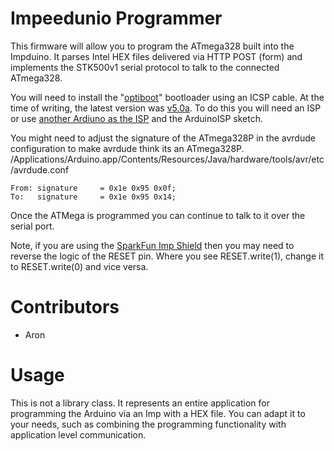 Impeedunio Programmer
=====================

This firmware will allow you to program the ATmega328 built into the Impduino. 
It parses Intel HEX files delivered via HTTP POST (form) and implements the STK500v1 serial protocol to talk to the connected ATmega328.

You will need to install the "[optiboot](https://code.google.com/p/optiboot/)" bootloader using an ICSP cable. At the time of writing, the latest version was [v5.0a](https://code.google.com/p/optiboot/downloads/detail?name=optiboot-v5.0a.zip).
To do this you will need an ISP or use [another Ardiuno as the ISP](http://arduino.cc/en/Tutorial/ArduinoISP) and the ArduinoISP sketch.

You might need to adjust the signature of the ATmega328P in the avrdude configuration to make avrdude think its an ATmega328P.
/Applications/Arduino.app/Contents/Resources/Java/hardware/tools/avr/etc/avrdude.conf

    From: signature		= 0x1e 0x95 0x0f;
	To:   signature		= 0x1e 0x95 0x14;

Once the ATMega is programmed you can continue to talk to it over the serial port.

Note, if you are using the [SparkFun Imp Shield](https://www.sparkfun.com/products/11401) then you may need to reverse the 
logic of the RESET pin. Where you see RESET.write(1), change it to RESET.write(0) and vice versa.


Contributors
============

- Aron

Usage
=====

This is not a library class. It represents an entire application for programming the Arduino via an Imp with a HEX file.
You can adapt it to your needs, such as combining the programming functionality with application level communication.

